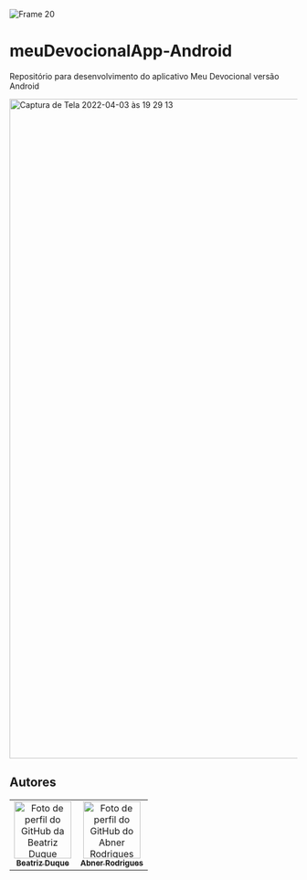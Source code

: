
![Frame 20](https://user-images.githubusercontent.com/53840501/161451506-3eb04e14-a2d0-4d6b-8de9-de4b4ea6245c.png)


# meuDevocionalApp-Android
Repositório para desenvolvimento do aplicativo Meu Devocional versão Android 

<img width="1155" alt="Captura de Tela 2022-04-03 às 19 29 13" src="https://user-images.githubusercontent.com/53840501/161451498-1b40fd47-c604-4826-94f7-a15136fba34d.png">


## Autores

 <table>
    <tr>
      <td align="center">
       <a href="https://github.com/biaduque">
         <img src="https://avatars.githubusercontent.com/u/53840501?v=4" height="auto" width="100" style="corner-radius:50%" alt="Foto de perfil do GitHub da Beatriz Duque"/>          <br>
         <sub>
           <b> Beatriz Duque</b>
         </sub>
       </a>
     </td>
      <td align="center">
       <a href="https://github.com/rodriguesabner">
         <img src="https://avatars.githubusercontent.com/u/40338524?v=4" height="auto" width="100" style="corner-radius:50%" alt="Foto de perfil do GitHub do Abner Rodrigues "/>          <br>
         <sub>
           <b> Abner Rodrigues </b>
         </sub>
       </a>
     </td>
  </tr>
  
  </table>

